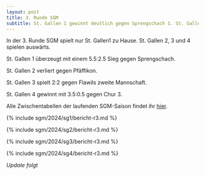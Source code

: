 ```yaml
---
layout: post
title: 3. Runde SGM
subtitle: St. Gallen 1 gewinnt deutlich gegen Sprengschach 1. St. Gallen 2 verliert auswärts gegen Pfäffikon. St. Gallen 3 spielt unentschieden. St. Gallen 4 gewinnt deutlich.
---
```


In der 3. Runde SGM spielt nur St. Gallen1 zu Hause. St. Gallen 2, 3 und 4 spielen auswärts.

St. Gallen 1 überzeugt mit einem 5.5:2.5 Sieg gegen Sprengschach.

St. Gallen 2 verliert gegen Pfäffikon.

St. Gallen 3 spielt 2:2 gegen Flawils zweite Mannschaft.

St. Gallen 4 gewinnt mit 3.5:0.5 gegen Chur 3.

Alle Zwischentabellen der laufenden SGM-Saison findet ihr [hier](/sgm/2024/sg1).

{% include sgm/2024/sg1/bericht-r3.md %}

{% include sgm/2024/sg2/bericht-r3.md %}

{% include sgm/2024/sg3/bericht-r3.md %}

{% include sgm/2024/sg4/bericht-r3.md %}

_Update folgt_

<style>
table th, table td:nth-of-type(4) {
    white-space: nowrap;
}
</style>
